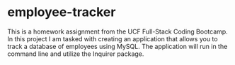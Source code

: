 # employee-tracker
This is a homework assignment from the UCF Full-Stack Coding Bootcamp. In this project I am tasked with creating an application that allows you to track a database of employees using MySQL. The application will run in the command line and utilize the Inquirer package.
